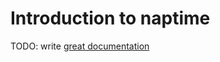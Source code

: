 # Introduction to naptime

TODO: write [great documentation](http://jacobian.org/writing/great-documentation/what-to-write/)
